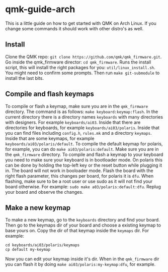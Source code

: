 # qmk-guide-arch
This is a little guide on how to get started with QMK on Arch Linux.
If you change some commands it should work with other distro's as well.
## Install
Clone the QMK repo: `git clone https://github.com/qmk/qmk_firmware.git`.
Go inside the qmk_firmware director: `cd qmk_firmware`.
Runs the install script, this will install the right packages for you: `util/linux_install.sh`.
You might need to confirm some prompts.
Then run `make git-submodule` to install the last bits.
## Compile and flash keymaps
To compile or flash a keymap, make sure you are in the `qmk_firmware` directory.
The command is as follows: `make keyboard:keymap:flash`.
In the current directory there is a directory names `keyboards` with many directories with designers.
For example `keyboards/ai03`. Inside that there are directories for keyboards, for example `keyboards/ai03/polaris`.
Inside that you can find files including `config.h`, `rules.mk` and a directory `keymaps`.
Inside that are some keymaps, for example `keyboards/ai03/polaris/default`.
To compile the default keymap for polaris, for example, you can do `make ai03/polaris:default`.
Make sure you are in the `qmk_firmware` directory.
To compile and flash a keymap to your keyboard you need to make sure your keyboard is in bootloader mode.
On polaris this can be done by holding the top-left key or the reset button while plugging it in.
The board will not work in booloader mode.
Flash the board with the right flash parameter, this changes per board, for polaris it is `dfu`.
When flashing, make sure to be a root user or use sudo as it will not find your board otherwise.
For example: `sudo make a03/polaris:default:dfu`.
Replug your board and observe the changes.
## Make a new keymap
To make a new keymap, go to the `keyboards` directory and find your board.
Then go to the keymaps dir of your board and choose a existing keymap to base yours on.
Copy the dir of that keymap inside the `keymaps` dir.
For example: 
```
cd keyboards/ai03/polaris/keymaps
cp default my-keymap
```
Now you can edit your keymap inside it's dir.
When in the `qmk_firmware` dir you can flash it by doing `make ai03/polaris:my-keymap:dfu`, for example.
